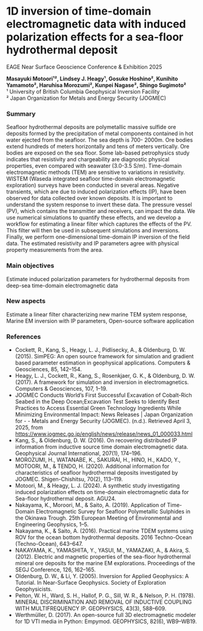 # 1D inversion of time-domain electromagnetic data with induced polarization effects for a sea-floor hydrothermal deposit
EAGE Near Surface Geoscience Conference & Exhibition 2025

**Masayuki Motoori¹², Lindsey J. Heagy¹, Gosuke Hoshino², Kunihito Yamamoto², Haruhisa Morozumi², Kunpei Nagase², Shingo Sugimoto²**  
¹ University of British Columbia Geophysical Inversion Facility  
² Japan Organization for Metals and Energy Security (JOGMEC)

### Summary
Seafloor hydrothermal deposits are polymetallic massive sulfide ore deposits formed by the precipitation of metal components contained in hot water ejected from the seafloor. The sea depth is 700- 2000m. Ore bodies extend hundreds of meters horizontally and tens of meters vertically. Ore bodies are exposed on the sea floor. Some lab-based petrophysics study indicates that resistivity and chargeability are diagnostic physical properties, even compared with seawater (3.0-3.5 S/m). Time-domain electromagnetic methods (TEM) are sensitive to variations in resistivity. WISTEM (Waseda integrated seafloor time-domain electromagnetic exploration) surveys have been conducted in several areas. Negative transients, which are due to induced polarization effects (IP), have been observed for data collected over known deposits. It is important to understand the system response to invert these data. The pressure vessel (PV), which contains the transmitter and receivers, can impact the data. We use numerical simulations to quantify these effects, and we develop a workflow for estimating a linear filter which captures the effects of the PV. This filter will then be used in subsequent simulations and inversions. Finally, we perform one-dimensional time-domain IP inversion of the field data. The estimated resistivity and IP parameters agree with physical property measurements from the area.

### Main objectives
Estimate induced polarization parameters for hydrothermal deposits from deep-sea time-domain electromagnetic data

### New aspects
Estimate a linear filter characterizing new marine TEM system response, Marine EM inversion with IP parameters, Open-source software application


### References
- Cockett, R., Kang, S., Heagy, L. J., Pidlisecky, A., & Oldenburg, D. W. (2015). SimPEG: An open source framework for simulation and gradient based parameter estimation in geophysical applications. Computers & Geosciences, 85, 142–154.
- Heagy, L. J., Cockett, R., Kang, S., Rosenkjaer, G. K., & Oldenburg, D. W. (2017). A framework for simulation and inversion in electromagnetics. Computers & Geosciences, 107, 1–19. 
- JOGMEC Conducts World’s First Successful Excavation of Cobalt-Rich Seabed in the Deep Ocean;Excavation Test Seeks to Identify Best Practices to Access Essential Green Technology Ingredients While Minimizing Environmental Impact: News Releases | Japan Organization for - - Metals and Energy Security (JOGMEC). (n.d.). Retrieved April 3, 2025, from https://www.jogmec.go.jp/english/news/release/news_01_000033.html
- Kang, S., & Oldenburg, D. W. (2016). On recovering distributed IP information from inductive source time domain electromagnetic data. Geophysical Journal International, 207(1), 174–196. 
- MOROZUMI, H., WATANABE, K., SAKURAI, H., HINO, H., KADO, Y., MOTOORI, M., & TENDO, H. (2020). Additional information for characteristics of seafloor hydrothermal deposits investigated by JOGMEC. Shigen-Chishitsu, 70(2), 113–119. 
- Motoori, M., & Heagy, L. J. (2024). A synthetic study investigating induced polarization effects on time-domain electromagnetic data for Sea-floor hydrothermal deposit. AGU24.
- Nakayama, K., Moroori, M., & Saito, A. (2019). Application of Time-Domain Electromagnetic Survey for Seafloor Polymetallic Sulphides in the Okinawa Trough. 25th European Meeting of Environmental and Engineering Geophysics, 1–5. 
- Nakayama, K., & Saito, A. (2016). Practical marine TDEM systems using ROV for the ocean bottom hydrothermal deposits. 2016 Techno-Ocean (Techno-Ocean), 643–647. 
- NAKAYAMA, K., YAMASHITA, Y., YASUI, M., YAMAZAKI, A., & Akira, S. (2012). Electric and magnetic properties of the sea-floor hydrothermal mineral ore deposits for the marine EM explorations. Proceedings of the SEGJ Conference, 126, 162–165.
- Oldenburg, D. W., & Li, Y. (2005). Inversion for Applied Geophysics: A Tutorial. In Near-Surface Geophysics. Society of Exploration Geophysicists.
- Pelton, W. H., Ward, S. H., Hallof, P. G., Sill, W. R., & Nelson, P. H. (1978). MINERAL DISCRIMINATION AND REMOVAL OF INDUCTIVE COUPLING WITH MULTIFREQUENCY IP. GEOPHYSICS, 43(3), 588–609.
- Werthmüller, D. (2017). An open-source full 3D electromagnetic modeler for 1D VTI media in Python: Empymod. GEOPHYSICS, 82(6), WB9–WB19. 
